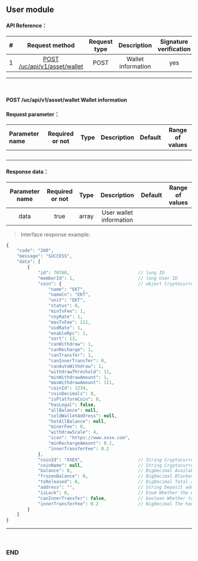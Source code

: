 ## User module


#### API Reference：

|#      |Request method	     |Request type    |Description     |Signature verification    |
|:---:  |:---:       |:---:      |:---:    |:---:   |
|1|[POST /uc/api/v1/asset/wallet](#post-ucapiv1assetwallet-Wallet-information)|POST|Wallet information|yes|

---
<br>



#### POST /uc/api/v1/asset/wallet Wallet information

#### Request parameter：

| Parameter name|Required or not|Type|Description  |Default   |Range of values  |
|:---       |:---:      |:---:  |:---    |:---      |---        |
|　         |           |       |        |          |           |


#### Response data：

| Parameter name         |Required or not|Type       |Description      |Default   |Range of values     |
|:---:                |:---:      |:---:          |:---:      |:---       |---           |
|data                |true       |array          |User wallet information |　         |               |


> Interface response example:
```php
{
	"code": "200",                                
	"message": "SUCCESS",
	"data": [
		{
			"id": 70760,                          // long ID
			"memberId": 1,                        // long User ID
			"coin": {                             // object Cryptocurrency type
				"name": "EKT",                    
				"nameCn": "EKT",                 
				"unit": "EKT",                    
				"status": 0,                     
				"minTxFee": 1,                    
				"cnyRate": 1,                   
				"maxTxFee": 111,                 
				"usdRate": 1,                    
				"enableRpc": 1,                 
				"sort": 13,                          
				"canWithdraw": 1,               
				"canRecharge": 1,               
				"canTransfer": 1,                 
				"canInnerTransfer": 0,            
				"canAutoWithdraw": 1,           
				"withdrawThreshold": 11,         
				"minWithdrawAmount": 1,         
				"maxWithdrawAmount": 111,        
				"coinId": 1234,                   
				"coinDecimals": 8,                
				"isPlatformCoin": 0,             
				"hasLegal": false,              
				"allBalance": null,               
				"coldWalletAddress": null,        
				"hotAllBalance": null,            
				"minerFee": 0,                    
				"withdrawScale": 4,              
				"icon": "https://www.xxxx.com",  
				"minRechargeAmount": 0.1,         
				"innerTransferFee": 0.2           
            },
            "coinId": "XXEX",                     // String Cryptocurrency ID
            "coinName": null,                     // String Cryptocurrency name
            "balance": 0,                         // BigDecimal Available Balance
            "frozenBalance": 0,                   // BigDecimal Blocked balances
            "toReleased": 0,                      // BigDecimal Total amount to be released
            "address": "",                        // String Deposit address
            "isLock": 0,                          // Enum Whether the wallet is locked or not，0:No，1:Yes
            "canInnerTransfer": false,            // boolean Whether to support intra-exchange transfer
            "innerTransferFee": 0.2               // BigDecimal The handling fee for transfer（%）
        }
    ]
}
```
---
<br>



### END


